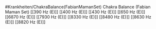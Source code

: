 #Krankheiten/ChakraBalance(FabianMamanSet)
Chakra Balance (Fabian Maman Set)
[[390 Hz (E)]]
[[400 Hz (E)]]
[[430 Hz (E)]]
[[650 Hz (E)]]
[[6870 Hz (E)]]
[[7930 Hz (E)]]
[[8330 Hz (E)]]
[[8480 Hz (E)]]
[[8630 Hz (E)]]
[[8820 Hz (E)]]